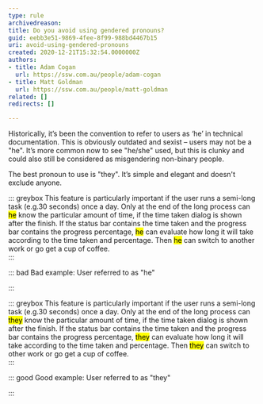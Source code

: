```yaml
---
type: rule
archivedreason: 
title: Do you avoid using gendered pronouns?
guid: eebb3e51-9869-4fee-8f99-988bd4467b15
uri: avoid-using-gendered-pronouns
created: 2020-12-21T15:32:54.0000000Z
authors:
- title: Adam Cogan
  url: https://ssw.com.au/people/adam-cogan
- title: Matt Goldman
  url: https://ssw.com.au/people/matt-goldman
related: []
redirects: []

---
```


Historically, it’s been the convention to refer to users as ‘he’ in technical documentation. This is obviously outdated and sexist – users may not be a "he". It’s more common now to see "he/she" used, but this is clunky and could also still be considered as misgendering non-binary people.

The best pronoun to use is "they". It’s simple and elegant and doesn't exclude anyone.

<!--endintro-->


::: greybox
This feature is particularly important if the user runs a semi-long task (e.g.30 seconds) once a day. Only at the end of the long process can <mark>he</mark> know the particular amount of time, if the time taken dialog is shown after the finish. If the status bar contains the time taken and the progress bar contains the progress percentage, <mark>he</mark> can evaluate how long it will take according to the time taken and percentage. Then <mark>he</mark> can switch to another work or go get a cup of coffee.  
:::


::: bad
Bad example: User referred to as "he"

:::


::: greybox
This feature is particularly important if the user runs a semi-long task (e.g.30 seconds) once a day. Only at the end of the long process can <mark>they</mark> know the particular amount of time, if the time taken dialog is shown after the finish. If the status bar contains the time taken and the progress bar contains the progress percentage, <mark>they</mark> can evaluate how long it will take according to the time taken and percentage. Then <mark>they</mark> can switch to other work or go get a cup of coffee.  
:::


::: good
Good example: User referred to as "they"

:::
